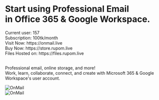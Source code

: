 <h1 data-aos="fade" data-aos-easing="linear" data-aos-duration="1000" data-aos-once="true" class="display-3 text-white font-weight-bold my-5 aos-init aos-animate">
Start using Professional Email<br>in Office 365 & Google Workspace.
</h1>
Current user: 157 <br>
Subscription: 100tk/month <br>
Visit Now:  https://onmail.live <br>
Buy Now: https://store.rupom.live <br>
Files Hosted on: https://files.rupom.live
<br>
<br>
<p data-aos="fade" data-aos-easing="linear" data-aos-duration="1000" data-aos-once="true" class="lead text-white my-4 aos-init aos-animate">
Professional email, online storage, and more!
<br> Work, learn, collaborate, connect, and create with Microsoft 365 & Google Workspace's user account.
</p>
 
![OnMail](https://files.rupom.live/static/media/img/OnMail-Professional-User-Email-2.png) 
<br>
![OnMail](https://files.rupom.live/static/media/img/Drive-storage.png)
